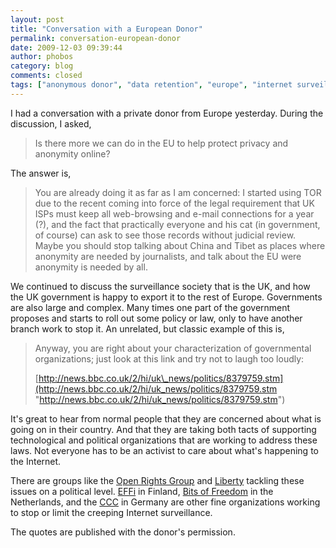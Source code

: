 ```yaml
---
layout: post
title: "Conversation with a European Donor"
permalink: conversation-european-donor
date: 2009-12-03 09:39:44
author: phobos
category: blog
comments: closed
tags: ["anonymous donor", "data retention", "europe", "internet surveillance", "support"]
---
```


I had a conversation with a private donor from Europe yesterday. During the discussion, I asked,  

> Is there more we can do in the EU to help protect privacy and anonymity online?

The answer is,  

> You are already doing it as far as I am concerned: I started using TOR due to the recent coming into force of the legal requirement that UK ISPs must keep all web-browsing and e-mail connections for a year (?), and the fact that practically everyone and his cat (in government, of course) can ask to see those records without judicial review. Maybe you should stop talking about China and Tibet as places where anonymity are needed by journalists, and talk about the EU were anonymity is needed by all.

<!-- more -->

We continued to discuss the surveillance society that is the UK, and how the UK government is happy to export it to the rest of Europe. Governments are also large and complex. Many times one part of the government proposes and starts to roll out some policy or law, only to have another branch work to stop it. An unrelated, but classic example of this is,

> Anyway, you are right about your characterization of governmental organizations; just look at this link and try not to laugh too loudly:
>
> [http://news.bbc.co.uk/2/hi/uk\_news/politics/8379759.stm](http://news.bbc.co.uk/2/hi/uk_news/politics/8379759.stm "http://news.bbc.co.uk/2/hi/uk_news/politics/8379759.stm")

It's great to hear from normal people that they are concerned about what is going on in their country. And that they are taking both tacts of supporting technological and political organizations that are working to address these laws. Not everyone has to be an activist to care about what's happening to the Internet.

There are groups like the [Open Rights Group](http://www.openrightsgroup.org/) and [Liberty](http://www.liberty-human-rights.org.uk/) tackling these issues on a political level. [EFFi](http://effi.org/) in Finland, [Bits of Freedom](http://bof.nl/) in the Netherlands, and the [CCC](http://ccc.de/) in Germany are other fine organizations working to stop or limit the creeping Internet surveillance.

The quotes are published with the donor's permission.
